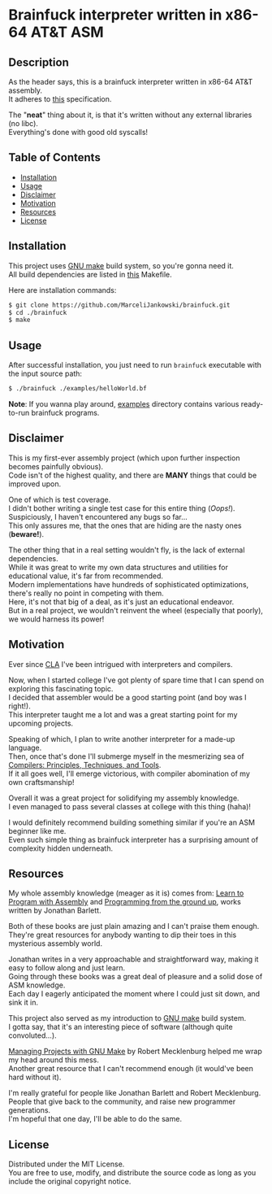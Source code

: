# Brainfuck interpreter written in x86-64 AT&T ASM

## Description

As the header says, this is a brainfuck interpreter written in x86-64 AT&T assembly. <br>
It adheres to [this](https://github.com/brain-lang/brainfuck/blob/master/brainfuck.md) specification.

The "**neat**" thing about it, is that it's written without any external libraries (no libc). <br>
Everything's done with good old syscalls!

## Table of Contents

- [Installation](#installation)
- [Usage](#usage)
- [Disclaimer](#disclaimer)
- [Motivation](#motivation)
- [Resources](#resources)
- [License](#license)

## Installation

This project uses [GNU make](https://www.gnu.org/software/make) build system, so you're gonna need it. <br>
All build dependencies are listed in [this](./Makefile) Makefile.

Here are installation commands:

```sh
$ git clone https://github.com/MarceliJankowski/brainfuck.git
$ cd ./brainfuck
$ make
```

## Usage

After successful installation, you just need to run `brainfuck` executable with the input source path:

```sh
$ ./brainfuck ./examples/helloWorld.bf
```

**Note**: If you wanna play around, [examples](./examples) directory contains various ready-to-run brainfuck programs.

## Disclaimer

This is my first-ever assembly project (which upon further inspection becomes painfully obvious). <br>
Code isn't of the highest quality, and there are **MANY** things that could be improved upon.

One of which is test coverage. <br>
I didn't bother writing a single test case for this entire thing (_Oops!_). <br>
Suspiciously, I haven't encountered any bugs so far... <br>
This only assures me, that the ones that are hiding are the nasty ones (**beware!**).

The other thing that in a real setting wouldn't fly, is the lack of external dependencies. <br>
While it was great to write my own data structures and utilities for educational value, it's far from recommended. <br>
Modern implementations have hundreds of sophisticated optimizations, there's really no point in competing with them. <br>
Here, it's not that big of a deal, as it's just an educational endeavor. <br>
But in a real project, we wouldn't reinvent the wheel (especially that poorly), we would harness its power!

## Motivation

Ever since [CLA](https://github.com/MarceliJankowski/custom-language-abomination) I've been intrigued with interpreters and compilers.

Now, when I started college I've got plenty of spare time that I can spend on exploring this fascinating topic. <br>
I decided that assembler would be a good starting point (and boy was I right!). <br>
This interpreter taught me a lot and was a great starting point for my upcoming projects.

Speaking of which, I plan to write another interpreter for a made-up language. <br>
Then, once that's done I'll submerge myself in the mesmerizing sea of [Compilers: Principles, Techniques, and Tools](https://en.wikipedia.org/wiki/Compilers:_Principles,_Techniques,_and_Tools). <br>
If it all goes well, I'll emerge victorious, with compiler abomination of my own craftsmanship!

Overall it was a great project for solidifying my assembly knowledge. <br>
I even managed to pass several classes at college with this thing (haha)!

I would definitely recommend building something similar if you're an ASM beginner like me. <br>
Even such simple thing as brainfuck interpreter has a surprising amount of complexity hidden underneath.

## Resources

My whole assembly knowledge (meager as it is) comes from: [Learn to Program with Assembly](https://link.springer.com/book/10.1007/978-1-4842-7437-8) and [Programming from the ground up](https://download-mirror.savannah.gnu.org/releases/pgubook/ProgrammingGroundUp-1-0-booksize.pdf), works written by Jonathan Barlett.

Both of these books are just plain amazing and I can't praise them enough. <br>
They're great resources for anybody wanting to dip their toes in this mysterious assembly world. <br>

Jonathan writes in a very approachable and straightforward way, making it easy to follow along and just learn. <br>
Going through these books was a great deal of pleasure and a solid dose of ASM knowledge. <br>
Each day I eagerly anticipated the moment where I could just sit down, and sink it in.

This project also served as my introduction to [GNU make](https://www.gnu.org/software/make) build system. <br>
I gotta say, that it's an interesting piece of software (although quite convoluted...). <br>

[Managing Projects with GNU Make](http://uploads.mitechie.com/books/Managing_Projects_with_GNU_Make_Third_Edition.pdf) by Robert Mecklenburg helped me wrap my head around this mess. <br>
Another great resource that I can't recommend enough (it would've been hard without it).

I'm really grateful for people like Jonathan Barlett and Robert Mecklenburg. <br>
People that give back to the community, and raise new programmer generations. <br>
I'm hopeful that one day, I'll be able to do the same.

## License

Distributed under the MIT License. <br>
You are free to use, modify, and distribute the source code as long as you include the original copyright notice.
